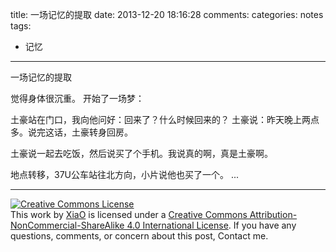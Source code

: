 title: 一场记忆的提取
date: 2013-12-20 18:16:28
comments:
categories: notes
tags: 
  - 记忆
---
一场记忆的提取

觉得身体很沉重。
开始了一场梦：

土豪站在门口，我向他问好：回来了？什么时候回来的？
土豪说：昨天晚上两点多。说完这话，土豪转身回房。
<!--more-->
土豪说一起去吃饭，然后说买了个手机。我说真的啊，真是土豪啊。

地点转移，37U公车站往北方向，小片说他也买了一个。
...

---
<a rel="license" href="http://creativecommons.org/licenses/by-nc-sa/4.0/"><img alt="Creative Commons License" style="border-width:0; border-radius: 0px !important; display: block; margin-left: auto; margin-right: auto" src="/img/by-nc-sa.svg" /></a>This work by <a xmlns:cc="http://creativecommons.org/ns#" href="mailto:navyshaw@yaoo.com" property="cc:attributionName" rel="cc:attributionURL">XiaO</a> is licensed under a <a rel="license" href="http://creativecommons.org/licenses/by-nc-sa/4.0/">Creative Commons Attribution-NonCommercial-ShareAlike 4.0 International License</a>. If you have any questions, comments, or concern about this post, Contact me.